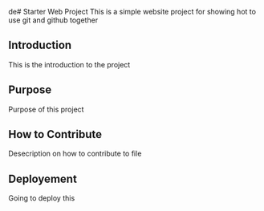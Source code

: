 de# Starter Web Project
This is a simple website project for showing hot to use git and github together
## Introduction
This is the introduction to the project
## Purpose
Purpose of this project
## How to Contribute
Desecription on how to contribute to file 

## Deployement
Going to deploy this